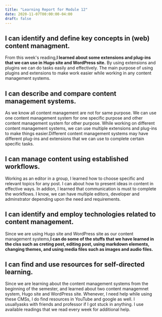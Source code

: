 ```yaml
---
title: "Learning Report for Module 12"
date: 2020-11-07T00:00:00-04:00
draft: false
---
```


I can identify and define key concepts in (web) content managment.
-----------------------------------------------------------------
From this week's reading,**I learned about some extensions and plug-ins that
we can use in Hugo site and WordPress site.** By using extensions and plugins we
can do tasks easily and effectively. The main purpose of using plugins and
extensions to make work easier while working in any content management systems.

I can describe and compare content management systems.
------------------------------------------------------
As we know all content management are not for same purpose. We can use one content
management system for one specific purpose and other content management system for
other purpose. While working on different content management systems, we can use 
multiple extensions and plug-ins to make things easier.Different content management 
systems may have different plug-ins and extensions that we can use to complete 
certain specific tasks.

I can manage content using established workflows.
-------------------------------------------------
Working as an editor in a group, I learned how to choose specific and relevant topics
for any post. I can about how to present ideas in content in effective ways. In addion,
I learned that communication is must to complete the workflows. I know, we can have 
multiple editors, developer and adminstrator depending upon the need and requirements.

I can identify and employ technologies related to content management.
---------------------------------------------------------------------
Since we are using Hugo site and WordPress site as our content management systems,**I can do 
some of the stuffs that we have learned in the clss such as creting post, editing post, using
markdown elements, changing themes, and using media files such as images and audio files.**

I can find and use resources for self-directed learning.
--------------------------------------------------------
Since we are learning about the content management systems from the beginning of the semester, and
learned about two content managemnet system, Hugo site and WordPress site. Whenever, I need help
while using these CMSs, I do find resources in YouTube and google as well. I usuallyasks with friends
and professor if I got stuck in anything. I use available readings that we read every week for additional 
help.

